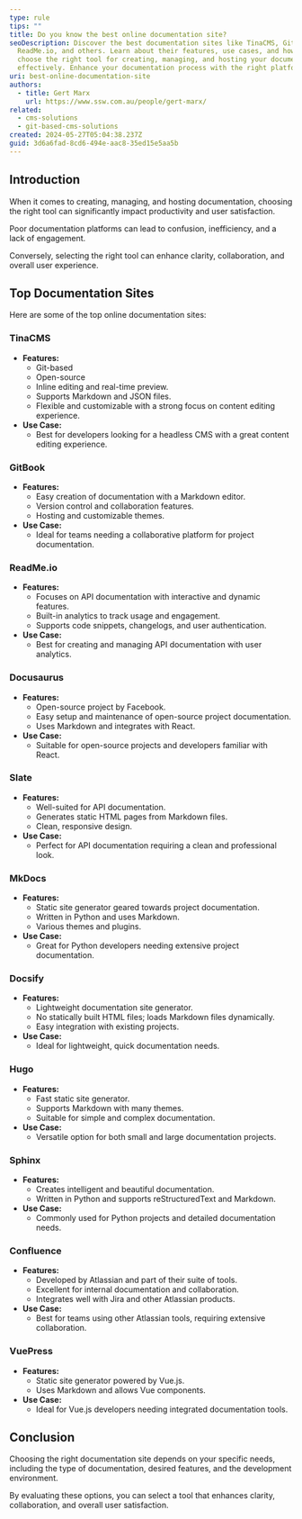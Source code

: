 ```yaml
---
type: rule
tips: ""
title: Do you know the best online documentation site?
seoDescription: Discover the best documentation sites like TinaCMS, GitBook,
  ReadMe.io, and others. Learn about their features, use cases, and how to
  choose the right tool for creating, managing, and hosting your documentation
  effectively. Enhance your documentation process with the right platform.
uri: best-online-documentation-site
authors:
  - title: Gert Marx
    url: https://www.ssw.com.au/people/gert-marx/
related:
  - cms-solutions
  - git-based-cms-solutions
created: 2024-05-27T05:04:38.237Z
guid: 3d6a6fad-8cd6-494e-aac8-35ed15e5aa5b
---
```

## Introduction

When it comes to creating, managing, and hosting documentation, choosing the right tool can significantly impact productivity and user satisfaction. 

Poor documentation platforms can lead to confusion, inefficiency, and a lack of engagement. 

Conversely, selecting the right tool can enhance clarity, collaboration, and overall user experience.

## Top Documentation Sites

Here are some of the top online documentation sites:

### TinaCMS

- **Features:**
  - Git-based
  - Open-source
  - Inline editing and real-time preview.
  - Supports Markdown and JSON files.
  - Flexible and customizable with a strong focus on content editing experience.
- **Use Case:**
  - Best for developers looking for a headless CMS with a great content editing experience.

### GitBook

- **Features:**
  - Easy creation of documentation with a Markdown editor.
  - Version control and collaboration features.
  - Hosting and customizable themes.
- **Use Case:**
  - Ideal for teams needing a collaborative platform for project documentation.

### ReadMe.io

- **Features:**
  - Focuses on API documentation with interactive and dynamic features.
  - Built-in analytics to track usage and engagement.
  - Supports code snippets, changelogs, and user authentication.
- **Use Case:**
  - Best for creating and managing API documentation with user analytics.

### Docusaurus

- **Features:**
  - Open-source project by Facebook.
  - Easy setup and maintenance of open-source project documentation.
  - Uses Markdown and integrates with React.
- **Use Case:**
  - Suitable for open-source projects and developers familiar with React.

### Slate

- **Features:**
  - Well-suited for API documentation.
  - Generates static HTML pages from Markdown files.
  - Clean, responsive design.
- **Use Case:**
  - Perfect for API documentation requiring a clean and professional look.

### MkDocs

- **Features:**
  - Static site generator geared towards project documentation.
  - Written in Python and uses Markdown.
  - Various themes and plugins.
- **Use Case:**
  - Great for Python developers needing extensive project documentation.

### Docsify

- **Features:**
  - Lightweight documentation site generator.
  - No statically built HTML files; loads Markdown files dynamically.
  - Easy integration with existing projects.
- **Use Case:**
  - Ideal for lightweight, quick documentation needs.

### Hugo

- **Features:**
  - Fast static site generator.
  - Supports Markdown with many themes.
  - Suitable for simple and complex documentation.
- **Use Case:**
  - Versatile option for both small and large documentation projects.

### Sphinx

- **Features:**
  - Creates intelligent and beautiful documentation.
  - Written in Python and supports reStructuredText and Markdown.
- **Use Case:**
  - Commonly used for Python projects and detailed documentation needs.

### Confluence

- **Features:**
  - Developed by Atlassian and part of their suite of tools.
  - Excellent for internal documentation and collaboration.
  - Integrates well with Jira and other Atlassian products.
- **Use Case:**
  - Best for teams using other Atlassian tools, requiring extensive collaboration.

### VuePress

- **Features:**
  - Static site generator powered by Vue.js.
  - Uses Markdown and allows Vue components.
- **Use Case:**
  - Ideal for Vue.js developers needing integrated documentation tools.

## Conclusion

Choosing the right documentation site depends on your specific needs, including the type of documentation, desired features, and the development environment. 

By evaluating these options, you can select a tool that enhances clarity, collaboration, and overall user satisfaction.

